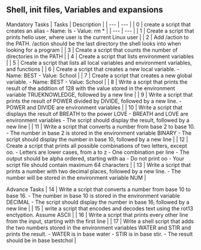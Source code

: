## Shell, init files, Variables and expansions

Mandatory Tasks
| Tasks | Description |
| --- | --- |
| 0 | create a script that creates an alias 
	- Name: ls
	- Value: rm * |
 | --- | --- |
| 1 | Create a script that prints hello user, where user is the current Linux user |
| 2 | Add /action to the PATH. /action should be the last directory the shell looks into when looking for a program |
| 3 | Create a script that counts the number of directories in the PATH |
| 4 | Create a script that lists environment variables |
| 5 | Create a script that lists all local variables and environment variables, and functions |
| 6 | Create a script that creates a new local variable.
	- Name: BEST
	- Value: School |
| 7 | Create a script that creates a new global variable.
	- Name: BEST
	- Value: School |
| 8 | Write a script that prints the result of the addition of 128 with the value stored in the environment variable TRUEKNOWLEDGE, followed by a new line |
| 9 | Write a script that prints the result of POWER divided by DIVIDE, followed by a new line.
	- POWER and DIVIDE are environment variables |
| 10 | Write a script that displays the result of BREATH to the power LOVE
	- BREATH and LOVE are environment variables
	- The script should display the result, followed by a new line | 
| 11 | Write a script that converts a number from base 2 to base 10.
	- The number in base 2 is stored in the environment variable BINARY
	- The script should display the number in base 10, followed by a new line |
| 12 | Create a script that prints all possible combinations of two letters, except oo.
	- Letters are lower cases, from a to z
	- One combination per line
	- The output should be alpha ordered, starting with aa
	- Do not print oo
	- Your script file should contain maximum 64 characters |
| 13 | Write a script that prints a number with two decimal places, followed by a new line.
	- The number will be stored in the environment variable NUM |

Advance Tasks
| 14 | Write a script that converts a number from base 10 to base 16.
	- The number in base 10 is stored in the environment variable DECIMAL
	- The script should display the number in base 16, followed by a new line |
| 15 | write a script that encodes and decodes text using the rot13 enctyption. Assume ASCII |
| 16 | Write a script that prints every other line from the input, starting with the first line |
| 17 | Write a shell script that adds the two numbers stored in the environment variables WATER and STIR and prints the result.
	- WATER is in base water
	- STIR is in base stir.
	- The result should be in base bestchol |

